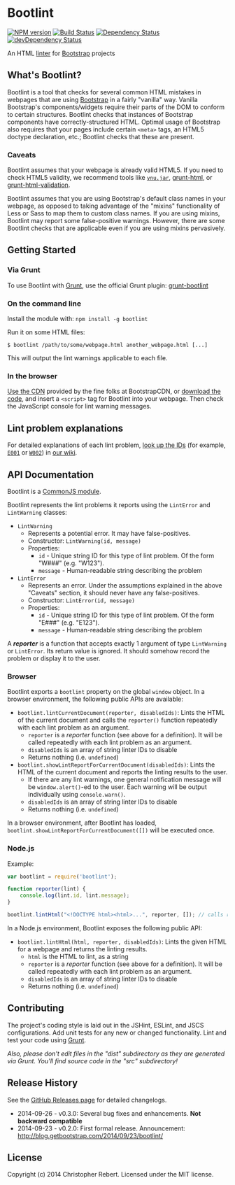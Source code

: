 # Bootlint
[![NPM version](https://badge.fury.io/js/bootlint.svg)](http://badge.fury.io/js/bootlint)
[![Build Status](https://travis-ci.org/twbs/bootlint.svg?branch=master)](https://travis-ci.org/twbs/bootlint)
[![Dependency Status](https://david-dm.org/twbs/bootlint.svg)](https://david-dm.org/twbs/bootlint)
[![devDependency Status](https://david-dm.org/twbs/bootlint/dev-status.svg)](https://david-dm.org/twbs/bootlint#info=devDependencies)

An HTML [linter](http://en.wikipedia.org/wiki/Lint_(software)) for [Bootstrap](http://getbootstrap.com) projects

## What's Bootlint?
Bootlint is a tool that checks for several common HTML mistakes in webpages that are using [Bootstrap](http://getbootstrap.com) in a fairly "vanilla" way. Vanilla Bootstrap's components/widgets require their parts of the DOM to conform to certain structures. Bootlint checks that instances of Bootstrap components have correctly-structured HTML. Optimal usage of Bootstrap also requires that your pages include certain `<meta>` tags, an HTML5 doctype declaration, etc.; Bootlint checks that these are present.

### Caveats
Bootlint assumes that your webpage is already valid HTML5. If you need to check HTML5 validity, we recommend tools like [`vnu.jar`](https://github.com/validator/validator.github.io), [grunt-html](https://www.npmjs.org/package/grunt-html), or [grunt-html-validation](https://www.npmjs.org/package/grunt-html-validation).

Bootlint assumes that you are using Bootstrap's default class names in your webpage, as opposed to taking advantage of the "mixins" functionality of Less or Sass to map them to custom class names. If you are using mixins, Bootlint may report some false-positive warnings. However, there are some Bootlint checks that are applicable even if you are using mixins pervasively.

## Getting Started
### Via Grunt

To use Bootlint with [Grunt](http://gruntjs.com/), use the official Grunt plugin: [grunt-bootlint](https://github.com/zacechola/grunt-bootlint)

### On the command line
Install the module with: `npm install -g bootlint`

Run it on some HTML files:
```
$ bootlint /path/to/some/webpage.html another_webpage.html [...]
```

This will output the lint warnings applicable to each file.

### In the browser
[Use the CDN](http://www.bootstrapcdn.com/#bootlint_tab) provided by the fine folks at BootstrapCDN, or [download the code](https://raw.github.com/twbs/bootlint/master/dist/browser/bootlint.js), and insert a `<script>` tag for Bootlint into your webpage.
Then check the JavaScript console for lint warning messages.

## Lint problem explanations
For detailed explanations of each lint problem, [look up the IDs](https://github.com/twbs/bootlint/wiki) (for example, [`E001`](https://github.com/twbs/bootlint/wiki/E001) or [`W002`](https://github.com/twbs/bootlint/wiki/W002)) in [our wiki](https://github.com/twbs/bootlint/wiki).

## API Documentation
Bootlint is a [CommonJS module](http://wiki.commonjs.org/wiki/Modules/1.1).

Bootlint represents the lint problems it reports using the `LintError` and `LintWarning` classes:
* `LintWarning`
  * Represents a potential error. It may have false-positives.
  * Constructor: `LintWarning(id, message)`
  * Properties:
    * `id` - Unique string ID for this type of lint problem. Of the form "W###" (e.g. "W123").
    * `message` - Human-readable string describing the problem
* `LintError`
  * Represents an error. Under the assumptions explained in the above "Caveats" section, it should never have any false-positives.
  * Constructor: `LintError(id, message)`
  * Properties:
    * `id` - Unique string ID for this type of lint problem. Of the form "E###" (e.g. "E123").
    * `message` - Human-readable string describing the problem

A ***reporter*** is a function that accepts exactly 1 argument of type `LintWarning` or `LintError`. Its return value is ignored. It should somehow record the problem or display it to the user.

### Browser
Bootlint exports a `bootlint` property on the global `window` object.
In a browser environment, the following public APIs are available:

* `bootlint.lintCurrentDocument(reporter, disabledIds)`: Lints the HTML of the current document and calls the `reporter()` function repeatedly with each lint problem as an argument.
  * `reporter` is a *reporter* function (see above for a definition). It will be called repeatedly with each lint problem as an argument.
  * `disabledIds` is an array of string linter IDs to disable
  * Returns nothing (i.e. `undefined`)
* `bootlint.showLintReportForCurrentDocument(disabledIds)`: Lints the HTML of the current document and reports the linting results to the user.
  * If there are any lint warnings, one general notification message will be `window.alert()`-ed to the user. Each warning will be output individually using `console.warn()`.
  * `disabledIds` is an array of string linter IDs to disable
  * Returns nothing (i.e. `undefined`)

In a browser environment, after Bootlint has loaded, `bootlint.showLintReportForCurrentDocument([])` will be executed once.

### Node.js

Example:

```javascript
var bootlint = require('bootlint');

function reporter(lint) {
    console.log(lint.id, lint.message);
}

bootlint.lintHtml("<!DOCTYPE html><html>...", reporter, []); // calls reporter() repeatedly with each lint problem as an argument
```

In a Node.js environment, Bootlint exposes the following public API:

* `bootlint.lintHtml(html, reporter, disabledIds)`: Lints the given HTML for a webpage and returns the linting results.
  * `html` is the HTML to lint, as a string
  * `reporter` is a *reporter* function (see above for a definition). It will be called repeatedly with each lint problem as an argument.
  * `disabledIds` is an array of string linter IDs to disable
  * Returns nothing (i.e. `undefined`)

## Contributing
The project's coding style is laid out in the JSHint, ESLint, and JSCS configurations. Add unit tests for any new or changed functionality. Lint and test your code using [Grunt](http://gruntjs.com/).

_Also, please don't edit files in the "dist" subdirectory as they are generated via Grunt. You'll find source code in the "src" subdirectory!_

## Release History
See the [GitHub Releases page](https://github.com/twbs/bootlint/releases) for detailed changelogs.
* 2014-09-26 - v0.3.0: Several bug fixes and enhancements. **Not backward compatible**
* 2014-09-23 - v0.2.0: First formal release. Announcement: http://blog.getbootstrap.com/2014/09/23/bootlint/

## License

Copyright (c) 2014 Christopher Rebert. Licensed under the MIT license.
